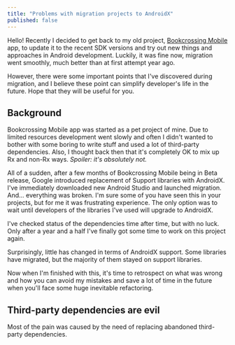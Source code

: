 ```yaml
---
title: "Problems with migration projects to AndroidX"
published: false
---
```


Hello! Recently I decided to get back to my old project, [Bookcrossing Mobile](https://github.com/fobo66/BookcrossingMobile) app,
to update it to the recent SDK versions and try out new things and approaches in Android development. Luckily, it was fine now,
migration went smoothly, much better than at first attempt year ago.

However, there were some important points that I've discovered during migration, and I believe these point can simplify developer's life in
the future. Hope that they will be useful for you.

## Background

Bookcrossing Mobile app was started as a pet project of mine. Due to limited resources development went slowly and often I didn't wanted
to bother with some boring to write stuff and used a lot of third-party dependencies. Also, I thought back then that it's completely OK to mix up Rx and non-Rx ways. _Spoiler: it's absolutely not._

All of a sudden, after a few months of Bookcrossing Mobile being in Beta release, Google introduced replacement of Support libraries with AndroidX.
I've immediately downloaded new Android Studio and launched migration. And... everything was broken. I'm sure some of you have seen this in your projects,
but for me it was frustrating experience. The only option was to wait until developers of the libraries I've used will upgrade to AndroidX.

I've checked status of the dependencies time after time, but with no luck. Only
after a year and a half I've finally got some time to work on this project again.

Surprisingly, little has changed in terms of AndroidX support. Some libraries
have migrated, but the majority of them stayed on support libraries.

Now when I'm finished with this, it's time to retrospect on what was wrong and how
you can avoid my mistakes and save a lot of time in the future when you'll
face some huge inevitable refactoring.

## Third-party dependencies are evil

Most of the pain was caused by the need of replacing abandoned third-party dependencies.
